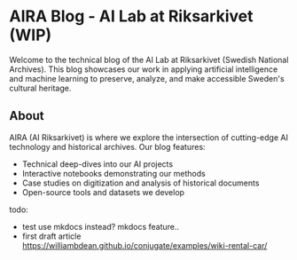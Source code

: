 # AIRA Blog - AI Lab at Riksarkivet (WIP)

Welcome to the technical blog of the AI Lab at Riksarkivet (Swedish National Archives). This blog showcases our work in applying artificial intelligence and machine learning to preserve, analyze, and make accessible Sweden's cultural heritage.

## About

AIRA (AI Riksarkivet) is where we explore the intersection of cutting-edge AI technology and historical archives. Our blog features:

- Technical deep-dives into our AI projects
- Interactive notebooks demonstrating our methods
- Case studies on digitization and analysis of historical documents
- Open-source tools and datasets we develop


todo:
- test use mkdocs instead? mkdocs feature..
- first draft article
https://williambdean.github.io/conjugate/examples/wiki-rental-car/